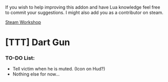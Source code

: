 If you wish to help improving this addon and have Lua knowledge feel free to commit your suggestions.
I might also add you as a contributor on steam.

[Steam Workshop](https://steamcommunity.com/sharedfiles/filedetails/?id=1104855706)

# [TTT] Dart Gun
### TO-DO List:
* Tell victim when he is muted. (Icon on Hud?)
* Nothing else for now...
